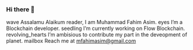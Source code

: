 ### Hi there 👋


wave Assalamu Alaikum reader, I am Muhammad Fahim Asim.
eyes I’m a Blockchain developer.
seedling I’m currently working on Flow Blockchain.
revolving_hearts I’m ambisious to contribute my part in the deveopment of planet.
mailbox Reach me at mfahimasim@gmail.com
